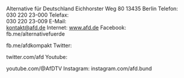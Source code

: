 Alternative für Deutschland
Eichhorster Weg 80
13435 Berlin
Telefon:  
030 220 23-000
Telefax:  
030 220 23-009
E-Mail:  
kontakt@afd.de
Internet: 
www.afd.de
Facebook:  
fb.me/alternativefuerde 
 
fb.me/afdkompakt
Twitter:
 
twitter.com/afd
Youtube:
 
youtube.com/@AfDTV
Instagram: 
instagram.com/afd.bund
